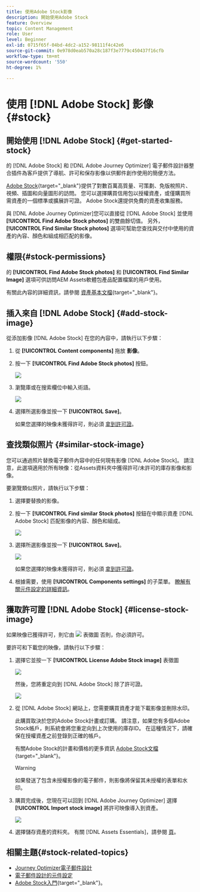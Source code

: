 ```yaml
---
title: 使用Adobe Stock影像
description: 開始使用Adobe Stock
feature: Overview
topic: Content Management
role: User
level: Beginner
exl-id: 0715f65f-04bd-4dc2-a152-98111f4c42e6
source-git-commit: 0e978d0eab570a28c187f3e7779c450437f16cfb
workflow-type: tm+mt
source-wordcount: '550'
ht-degree: 1%

---
```


# 使用 [!DNL Adobe Stock] 影像 {#stock}

## 開始使用 [!DNL Adobe Stock] {#get-started-stock}

的 [!DNL Adobe Stock] 和 [!DNL Adobe Journey Optimizer] 電子郵件設計器整合插件為客戶提供了導航、許可和保存影像以供郵件創作使用的簡便方法。

[Adobe Stock](https://helpx.adobe.com/stock/get-started.html){target=&quot;_blank&quot;}提供了對數百萬高質量、可策劃、免版稅照片、視頻、插圖和向量圖形的訪問。 您可以選擇購買信用包以授權資產，或僅購買所需資產的一個標準或擴展許可證。 Adobe Stock還提供免費的資產收集服務。

與 [!DNL Adobe Journey Optimizer]您可以直接從 [!DNL Adobe Stock] 並使用 **[!UICONTROL Find Adobe Stock photos]** 的雙曲餘切值。 另外， **[!UICONTROL Find Similar Stock photos]** 選項可幫助您查找與交付中使用的資產的內容、顏色和組成相匹配的影像。

## 權限{#stock-permissions}

的 **[!UICONTROL Find Adobe Stock photos]** 和 **[!UICONTROL Find Similar Image]** 選項可供訪問AEM Assets軟體包產品配置檔案的用戶使用。

有關此內容的詳細資訊，請參閱 [資產基本文檔](https://experienceleague.adobe.com/docs/experience-manager-assets-essentials/help/get-started-admins/deploy-administer.html#add-users-to-essentials){target=&quot;_blank&quot;}。

## 插入來自 [!DNL Adobe Stock] {#add-stock-image}

從添加影像 [!DNL Adobe Stock] 在您的內容中，請執行以下步驟：

1. 從 **[!UICONTROL Content components]** 拖放 **影像**。

1. 按一下 **[!UICONTROL Find Adobe Stock photos]** 按鈕。

   ![](assets/stock-find-photos.png)

1. 瀏覽庫或在搜索欄位中輸入術語。

   ![](assets/stock-select-from-lib.png)

1. 選擇所選影像並按一下 **[!UICONTROL Save]**。

   如果您選擇的映像未獲得許可，則必須 [拿到許可證](#license-stock-image)。


## 查找類似照片 {#similar-stock-image}

您可以通過照片替換電子郵件內容中的任何現有影像 [!DNL Adobe Stock]。 請注意，此選項適用於所有映像：從Assets資料夾中獲得許可/未許可的庫存影像和影像。

要瀏覽類似照片，請執行以下步驟：

1. 選擇要替換的影像。
1. 按一下 **[!UICONTROL Find similar Stock photos]** 按鈕在中顯示資產 [!DNL Adobe Stock] 匹配影像的內容、顏色和組成。

   ![](assets/stock-similar.png)

1. 選擇所選影像並按一下 **[!UICONTROL Save]**。

   ![](assets/stock-similar-results.png)

   如果您選擇的映像未獲得許可，則必須 [拿到許可證](#license-stock-image)。

1. 根據需要，使用 **[!UICONTROL Components settings]** 的子菜單。 [瞭解有關元件設定的詳細資訊](content-components.md)。

## 獲取許可證 [!DNL Adobe Stock] {#license-stock-image}

如果映像已獲得許可，則它由 ![](assets/stock_10.png) 表徵圖 否則，你必須許可。

要許可和下載您的映像，請執行以下步驟：

1. 選擇它並按一下 **[!UICONTROL License Adobe Stock image]** 表徵圖

   ![](assets/stock-license-icon.png)

   然後，您將重定向到 [!DNL Adobe Stock] 除了許可證。

   ![](assets/stock-license-photo.png)

1. 從 [!DNL Adobe Stock] 網站上，您需要購買資產才能下載影像並刪除水印。

   此購買取決於您的Adobe Stock計畫或訂購。 請注意，如果您有多個Adobe Stock帳戶，則系統會將您重定向到上次使用的庫存ID。 在這種情況下，請確保在授權資產之前登錄到正確的帳戶。

   有關Adobe Stock的計畫和價格的更多資訊 [Adobe Stock文檔](https://stock.adobe.com/plans){target=&quot;_blank&quot;}。

   >[!WARNING]
   > 如果發送了包含未授權影像的電子郵件，則影像將保留其未授權的表單和水印。

1. 購買完成後，您現在可以回到 [!DNL Adobe Journey Optimizer] 選擇 **[!UICONTROL Import stock image]** 將許可映像導入到資產。

   ![](assets/stock_6.png)

1. 選擇儲存資產的資料夾。 有關 [!DNL Assets Essentials]，請參閱 [頁](assets-essentials.md#get-started-assets-essentials)。

## 相關主題{#stock-related-topics}

* [Journey Optimizer電子郵件設計](design-emails.md)
* [電子郵件設計的元件設定](content-components.md)
* [Adobe Stock入門](https://helpx.adobe.com/stock/get-started.html){target=&quot;_blank&quot;}。


